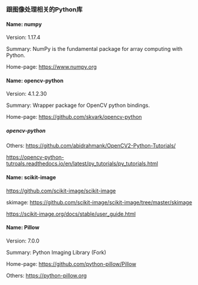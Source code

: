 ### 跟图像处理相关的Python库

#### Name: numpy
Version: 1.17.4

Summary: NumPy is the fundamental package for array computing with Python.

Home-page: https://www.numpy.org


#### Name: opencv-python
Version: 4.1.2.30

Summary: Wrapper package for OpenCV python bindings.

Home-page: https://github.com/skvark/opencv-python
##### opencv-python
Others: https://github.com/abidrahmank/OpenCV2-Python-Tutorials/

https://opencv-python-tutroals.readthedocs.io/en/latest/py_tutorials/py_tutorials.html

#### Name: scikit-image
https://github.com/scikit-image/scikit-image

skimage: https://github.com/scikit-image/scikit-image/tree/master/skimage

https://scikit-image.org/docs/stable/user_guide.html

#### Name: Pillow
Version: 7.0.0

Summary: Python Imaging Library (Fork)

Home-page: https://github.com/python-pillow/Pillow

Others: https://python-pillow.org
